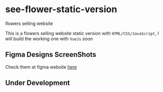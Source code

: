 # see-flower-static-version
flowers selling website

This is a flowers selling website static version with ```HTML/CSS/JavaScript```, I will build the working one with ```VueJs``` soon

## Figma Designs ScreenShots

Check them at figma website <a href="https://www.figma.com/file/jPYZsnxVWVzBLAybrjFq92/SeeFlower?node-id=0%3A1" target="_blank" title="See Flower website figma designs">here</a>

## Under Development
